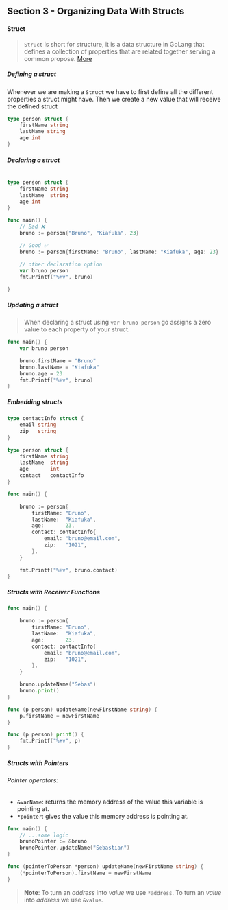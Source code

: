 ## Section 3 - Organizing Data With Structs

#### Struct

> `Struct` is short for structure, it is a data structure in GoLang that defines a collection of properties that are related together serving a common propose. [More](https://www.golangprograms.com/go-language/struct.html)

##### Defining a struct

Whenever we are making a `Struct` we have to first define all the different properties a struct might have. Then we create a new value that will receive the defined struct

```go
type person struct {
    firstName string
    lastName string
    age int
}
```

##### Declaring a struct

```go

type person struct {
	firstName string
    lastName  string
    age int
}

func main() {
    // Bad ❌
    bruno := person{"Bruno", "Kiafuka", 23}

    // Good ✅
    bruno := person{firstName: "Bruno", lastName: "Kiafuka", age: 23}

    // other declaration option
    var bruno person
	fmt.Printf("%+v", bruno)

}
```

##### Updating a struct

> When declaring a struct using `var bruno person` go assigns a zero value to each property of your struct.

```go
func main() {
	var bruno person

	bruno.firstName = "Bruno"
	bruno.lastName = "Kiafuka"
	bruno.age = 23
	fmt.Printf("%+v", bruno)
}
```

##### Embedding structs

```go
type contactInfo struct {
	email string
	zip   string
}

type person struct {
	firstName string
	lastName  string
	age       int
	contact   contactInfo
}

func main() {

	bruno := person{
		firstName: "Bruno",
		lastName:  "Kiafuka",
		age:       23,
		contact: contactInfo{
			email: "bruno@email.com",
			zip:   "1021",
		},
	}

	fmt.Printf("%+v", bruno.contact)
}
```

##### Structs with Receiver Functions

```go
func main() {

	bruno := person{
		firstName: "Bruno",
		lastName:  "Kiafuka",
		age:       23,
		contact: contactInfo{
			email: "bruno@email.com",
			zip:   "1021",
		},
	}

    bruno.updateName("Sebas")
	bruno.print()
}

func (p person) updateName(newFirstName string) {
	p.firstName = newFirstName
}

func (p person) print() {
	fmt.Printf("%+v", p)
}
```

##### Structs with Pointers

###### Pointer operators:

- `&varName`: returns the memory address of the value this variable is pointing at.
- `*pointer`: gives the value this memory address is pointing at.

```go
func main() {
    // ...some logic
    brunoPointer := &bruno
	brunoPointer.updateName("Sebastian")
}

func (pointerToPerson *person) updateName(newFirstName string) {
	(*pointerToPerson).firstName = newFirstName
}
```

> **Note**: To turn an _address_ into _value_ we use `*address`. To turn an _value_ into _address_ we use `&value`.
